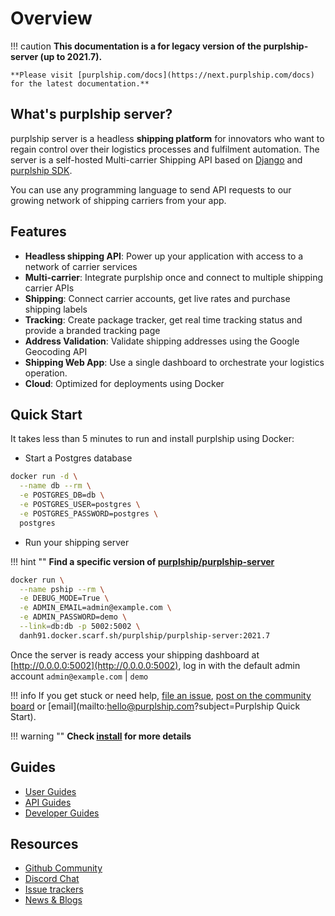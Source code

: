 
# Overview

!!! caution
    **This documentation is a for legacy version of the purplship-server (up to 2021.7).**

    **Please visit [purplship.com/docs](https://next.purplship.com/docs) for the latest documentation.**


## What's purplship server?

purplship server is a headless **shipping platform** for innovators who want to regain control over their logistics
processes and fulfilment automation.
The server is a self-hosted Multi-carrier Shipping API based on [Django](https://www.djangoproject.com/)
and [purplship SDK](https://sdk.purplship.com).

You can use any programming language to send API requests to our growing network of
shipping carriers from your app.

## Features

- **Headless shipping API**: Power up your application with access to a network of carrier services
- **Multi-carrier**: Integrate purplship once and connect to multiple shipping carrier APIs
- **Shipping**: Connect carrier accounts, get live rates and purchase shipping labels
- **Tracking**: Create package tracker, get real time tracking status and provide a branded tracking page
- **Address Validation**: Validate shipping addresses using the Google Geocoding API
- **Shipping Web App**: Use a single dashboard to orchestrate your logistics operation.
- **Cloud**: Optimized for deployments using Docker

## Quick Start

It takes less than 5 minutes to run and install purplship using Docker:

- Start a Postgres database

```bash
docker run -d \
  --name db --rm \
  -e POSTGRES_DB=db \
  -e POSTGRES_USER=postgres \
  -e POSTGRES_PASSWORD=postgres \
  postgres
```

- Run your shipping server

!!! hint ""
    **Find a specific version of [purplship/purplship-server](https://hub.docker.com/r/purplship/purplship-server/tags?page=1&ordering=last_updated)**

```bash
docker run \
  --name pship --rm \
  -e DEBUG_MODE=True \
  -e ADMIN_EMAIL=admin@example.com \
  -e ADMIN_PASSWORD=demo \
  --link=db:db -p 5002:5002 \
  danh91.docker.scarf.sh/purplship/purplship-server:2021.7
```

Once the server is ready access your shipping dashboard at [http://0.0.0.0:5002](http://0.0.0.0:5002),
log in with the default admin account `admin@example.com` | `demo`


!!! info
    If you get stuck or need help, [file an issue](https://github.com/purplship/purplship-server/issues/new/choose),
    [post on the community board](https://github.com/purplship/purplship-server/discussions) or
    [email](mailto:hello@purplship.com?subject=Purplship Quick Start).


!!! warning ""
    **Check [install](developer-guides/installing/) for more details**

## Guides

  - [User Guides](user-guides/index.md)
  - [API Guides](api-guides/index.md)
  - [Developer Guides](developer-guides/architecture.md)

## Resources

- [Github Community](https://github.com/purplship/purplship-server/discussions)
- [Discord Chat](https://discord.gg/kXEa3UMRHd)
- [Issue trackers](https://github.com/purplship/purplship-server/issues)
- [News & Blogs](https://blog.purplship.com)
